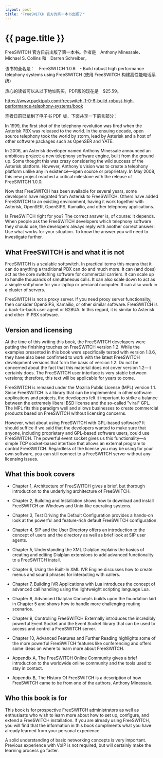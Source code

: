 ```yaml
---
layout: post
title: "FreeSWITCH 官方的第一本书出版了"
---
```


# {{ page.title }}

FreeSWITCH 官方日前出版了第一本书。作者是　Anthony Minessale、 Michael S. Collins 和　Darren Schreiber。

该书的全名是：　FreeSWITCH 1.0.6　- Build robust high performance telephony systems using FreeSWITCH (使用 FreeSWITCH 构建高性能电话系统)

热心的读者可以从以下地址购买，PDF版的现在是　$25.59。

<https://www.packtpub.com/freeswitch-1-0-6-build-robust-high-performance-telephony-systems/book>

笔者日前已拿到了电子书 PDF 版，下面共享一下前言部分：


In 1999, the first shot of the telephony revolution was fired when the Asterisk PBX was released to the world. In the ensuing decade, open source telephony took the world by storm, lead by Asterisk and a host of other software packages such as OpenSER and YATE.

In 2006, an Asterisk developer named Anthony Minessale announced an ambitious project: a new telephony software engine, built from the ground up. Some thought this was crazy considering the wild success of the Asterisk platform. However, Anthony's vision was to create a telephony platform unlike any in existence—open source or proprietary. In May 2008, this new project reached a critical milestone with the release of FreeSWITCH 1.0.0.

Now that FreeSWITCH has been available for several years, some developers have migrated from Asterisk to FreeSWITCH. Others have added FreeSWITCH to an existing environment, having it work together with Asterisk, OpenSER, OpenSIPS, Kamailio, and other telephony applications.

Is FreeSWITCH right for you? The correct answer is, of course: It depends. When people ask the FreeSWITCH developers which telephony software they should use, the developers always reply with another correct answer: Use what works for your situation. To know the answer you will need to investigate further.

## What FreeSWITCH is and what it is not

FreeSWITCH is a scalable softswitch. In practical terms this means that it can do anything a traditional PBX can do and much more. It can (and does) act as the core switching software for commercial carriers. It can scale up to handle thousands of simultaneous calls. It can also scale down to act as a simple softphone for your laptop or personal computer. It can also work in a cluster of servers.

FreeSWITCH is not a proxy server. If you need proxy server functionality, then consider OpenSIPS, Kamailio, or other similar software. FreeSWITCH is a back-to-back user agent or B2BUA. In this regard, it is similar to Asterisk and other IP PBX software.

## Version and licensing

At the time of this writing this book, the FreeSWITCH developers were putting the finishing touches on FreeSWITCH version 1.2. While the examples presented in this book were specifically tested with version 1.0.6, they have also been confirmed to work with the latest FreeSWITCH development versions that form the basis of version 1.2. Do not be concerned about the fact that this material does not cover version 1.2—it certainly does. The FreeSWITCH user interface is very stable between versions; therefore, this text will be applicable for years to come.

FreeSWITCH is released under the Mozilla Public License (MPL) version 1.1. Since FreeSWITCH is a library that can be implemented in other software applications and projects, the developers felt it important to strike a balance between the extremely liberal BSD license and the so-called "viral" GPL. The MPL fits this paradigm well and allows businesses to create commercial products based on FreeSWITCH without licensing concerns.

However, what about using FreeSWITCH with GPL-based software? It should suffice if we said that the developers wanted to make sure that anyone, including proprietary and GPL-based software users, could use FreeSWITCH. The powerful event socket gives us this functionality—a simple TCP socket-based interface that allows an external program to control FreeSWITCH. Regardless of the license you may be using for your own software, you can still connect to a FreeSWITCH server without any licensing issues.

## What this book covers

* Chapter 1, Architecture of FreeSWITCH gives a brief, but thorough introduction to the underlying architecture of FreeSWITCH.

* Chapter 2, Building and Installation shows how to download and install FreeSWITCH on Windows and Unix-like operating systems.

* Chapter 3, Test Driving the Default Configuration provides a hands-on look at the powerful and feature-rich default FreeSWITCH configuration.

* Chapter 4, SIP and the User Directory offers an introduction to the concept of users and the directory as well as brief look at SIP user agents.

* Chapter 5, Understanding the XML Dialplan explains the basics of creating and editing Dialplan extensions to add advanced functionality to a FreeSWITCH install.

* Chapter 6, Using the Built-In XML IVR Engine discusses how to create menus and sound phrases for interacting with callers.

* Chapter 7, Building IVR Applications with Lua introduces the concept of advanced call handling using the lightweight scripting language Lua.

* Chapter 8, Advanced Dialplan Concepts builds upon the foundation laid in Chapter 5 and shows how to handle more challenging routing scenarios.

* Chapter 9, Controlling FreeSWITCH Externally introduces the incredibly powerful Event Socket and the Event Socket library that can be used to access and control a FreeSWITCH server.

* Chapter 10, Advanced Features and Further Reading highlights some of the more powerful FreeSWITCH features like conferencing and offers some ideas on where to learn more about FreeSWITCH.

* Appendix A, The FreeSWITCH Online Community gives a brief introduction to the worldwide online community and the tools used to stay in contact.

* Appendix B, The History Of FreeSWITCH is a description of how FreeSWITCH came to be from one of the authors, Anthony Minessale.

## Who this book is for
This book is for prospective FreeSWITCH administrators as well as enthusiasts who wish to learn more about how to set up, configure, and extend a FreeSWITCH installation. If you are already using FreeSWITCH, you will find that the information in this book compliments what you have already learned from your personal experience.

A solid understanding of basic networking concepts is very important. Previous experience with VoIP is not required, but will certainly make the learning process go faster.
